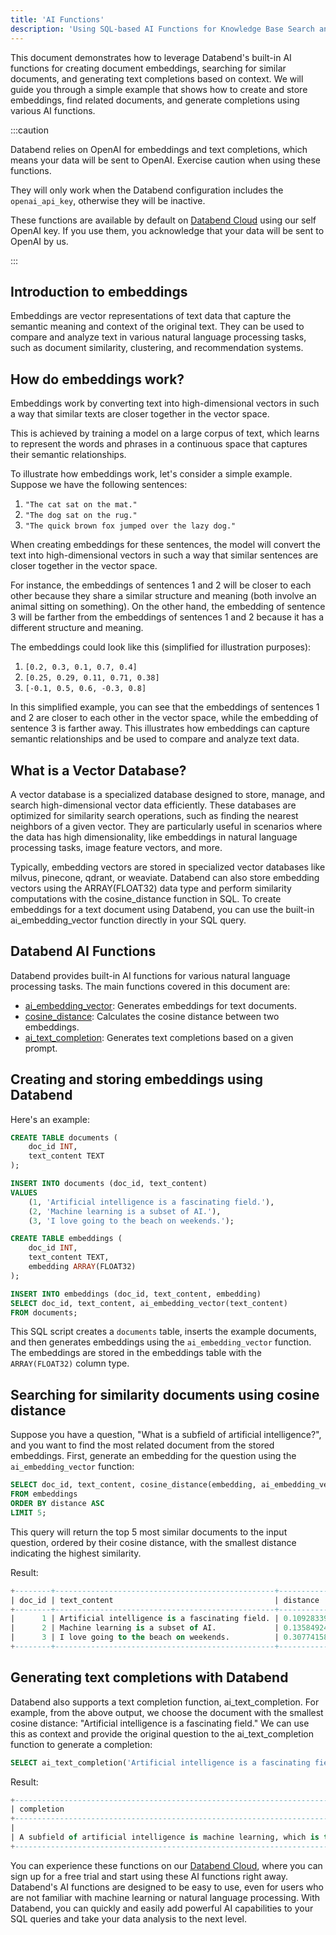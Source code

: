 ```yaml
---
title: 'AI Functions'
description: 'Using SQL-based AI Functions for Knowledge Base Search and Text Completion'
---
```


This document demonstrates how to leverage Databend's built-in AI functions for creating document embeddings, searching for similar documents, and generating text completions based on context. We will guide you through a simple example that shows how to create and store embeddings, find related documents, and generate completions using various AI functions.

:::caution

Databend relies on OpenAI for embeddings and text completions, which means your data will be sent to OpenAI. Exercise caution when using these functions.

They will only work when the Databend configuration includes the `openai_api_key`, otherwise they will be inactive.

These functions are available by default on [Databend Cloud](https://databend.com) using our self OpenAI key. If you use them, you acknowledge that your data will be sent to OpenAI by us.

:::

## Introduction to embeddings

Embeddings are vector representations of text data that capture the semantic meaning and context of the original text. They can be used to compare and analyze text in various natural language processing tasks, such as document similarity, clustering, and recommendation systems.

## How do embeddings work?

Embeddings work by converting text into high-dimensional vectors in such a way that similar texts are closer together in the vector space.

This is achieved by training a model on a large corpus of text, which learns to represent the words and phrases in a continuous space that captures their semantic relationships.

To illustrate how embeddings work, let's consider a simple example. Suppose we have the following sentences:
1. `"The cat sat on the mat."`
2. `"The dog sat on the rug."`
3. `"The quick brown fox jumped over the lazy dog."`

When creating embeddings for these sentences, the model will convert the text into high-dimensional vectors in such a way that similar sentences are closer together in the vector space.

For instance, the embeddings of sentences 1 and 2 will be closer to each other because they share a similar structure and meaning (both involve an animal sitting on something). On the other hand, the embedding of sentence 3 will be farther from the embeddings of sentences 1 and 2 because it has a different structure and meaning.

The embeddings could look like this (simplified for illustration purposes):

1. `[0.2, 0.3, 0.1, 0.7, 0.4]`
2. `[0.25, 0.29, 0.11, 0.71, 0.38]`
3. `[-0.1, 0.5, 0.6, -0.3, 0.8]`

In this simplified example, you can see that the embeddings of sentences 1 and 2 are closer to each other in the vector space, while the embedding of sentence 3 is farther away. This illustrates how embeddings can capture semantic relationships and be used to compare and analyze text data.


## What is a Vector Database?

A vector database is a specialized database designed to store, manage, and search high-dimensional vector data efficiently. These databases are optimized for similarity search operations, such as finding the nearest neighbors of a given vector. They are particularly useful in scenarios where the data has high dimensionality, like embeddings in natural language processing tasks, image feature vectors, and more.

Typically, embedding vectors are stored in specialized vector databases like milvus, pinecone, qdrant, or weaviate. Databend can also store embedding vectors using the ARRAY(FLOAT32) data type and perform similarity computations with the cosine_distance function in SQL. To create embeddings for a text document using Databend, you can use the built-in ai_embedding_vector function directly in your SQL query.

## Databend AI Functions

Databend provides built-in AI functions for various natural language processing tasks. The main functions covered in this document are:

- [ai_embedding_vector](./02-ai-embedding-vector.md): Generates embeddings for text documents.
- [cosine_distance](./03-ai-cosine-distance.md): Calculates the cosine distance between two embeddings.
- [ai_text_completion](./04-ai-text-completion.md): Generates text completions based on a given prompt.

## Creating and storing embeddings using Databend


Here's an example:
```sql
CREATE TABLE documents (
    doc_id INT,
    text_content TEXT
);

INSERT INTO documents (doc_id, text_content)
VALUES
    (1, 'Artificial intelligence is a fascinating field.'),
    (2, 'Machine learning is a subset of AI.'),
    (3, 'I love going to the beach on weekends.');

CREATE TABLE embeddings (
    doc_id INT,
    text_content TEXT,
    embedding ARRAY(FLOAT32)
);

INSERT INTO embeddings (doc_id, text_content, embedding)
SELECT doc_id, text_content, ai_embedding_vector(text_content)
FROM documents;
```

This SQL script creates a `documents` table, inserts the example documents, and then generates embeddings using the `ai_embedding_vector` function. The embeddings are stored in the embeddings table with the `ARRAY(FLOAT32)` column type.

## Searching for similarity documents using cosine distance

Suppose you have a question, "What is a subfield of artificial intelligence?", and you want to find the most related document from the stored embeddings. First, generate an embedding for the question using the `ai_embedding_vector` function:
```sql
SELECT doc_id, text_content, cosine_distance(embedding, ai_embedding_vector('What is a subfield of artificial intelligence?')) AS distance
FROM embeddings
ORDER BY distance ASC
LIMIT 5;
```
This query will return the top 5 most similar documents to the input question, ordered by their cosine distance, with the smallest distance indicating the highest similarity.

Result:
```sql
+--------+-------------------------------------------------+------------+
| doc_id | text_content                                    | distance   |
+--------+-------------------------------------------------+------------+
|      1 | Artificial intelligence is a fascinating field. | 0.10928339 |
|      2 | Machine learning is a subset of AI.             | 0.13584924 |
|      3 | I love going to the beach on weekends.          | 0.30774158 |
+--------+-------------------------------------------------+------------+
```

## Generating text completions with Databend

Databend also supports a text completion function, ai_text_completion. For example, from the above output, we choose the document with the smallest cosine distance: "Artificial intelligence is a fascinating field." We can use this as context and provide the original question to the ai_text_completion function to generate a completion:

```sql
SELECT ai_text_completion('Artificial intelligence is a fascinating field. What is a subfield of artificial intelligence?') AS completion;
```

Result:
```sql
+-----------------------------------------------------------------------------------------------------------------------------------------------------------------------------------------------------------------------------------------------------------------------------------+
| completion                                                                                                                                                                                                                                                                        |
+-----------------------------------------------------------------------------------------------------------------------------------------------------------------------------------------------------------------------------------------------------------------------------------+
|
| A subfield of artificial intelligence is machine learning, which is the study of algorithms that allow computers to learn from data and improve their performance over time. Other subfields include natural language processing, computer vision, robotics, and deep learning.   |
+-----------------------------------------------------------------------------------------------------------------------------------------------------------------------------------------------------------------------------------------------------------------------------------+
```


You can experience these functions on our [Databend Cloud](https://databend.com), where you can sign up for a free trial and start using these AI functions right away. Databend's AI functions are designed to be easy to use, even for users who are not familiar with machine learning or natural language processing. With Databend, you can quickly and easily add powerful AI capabilities to your SQL queries and take your data analysis to the next level.
